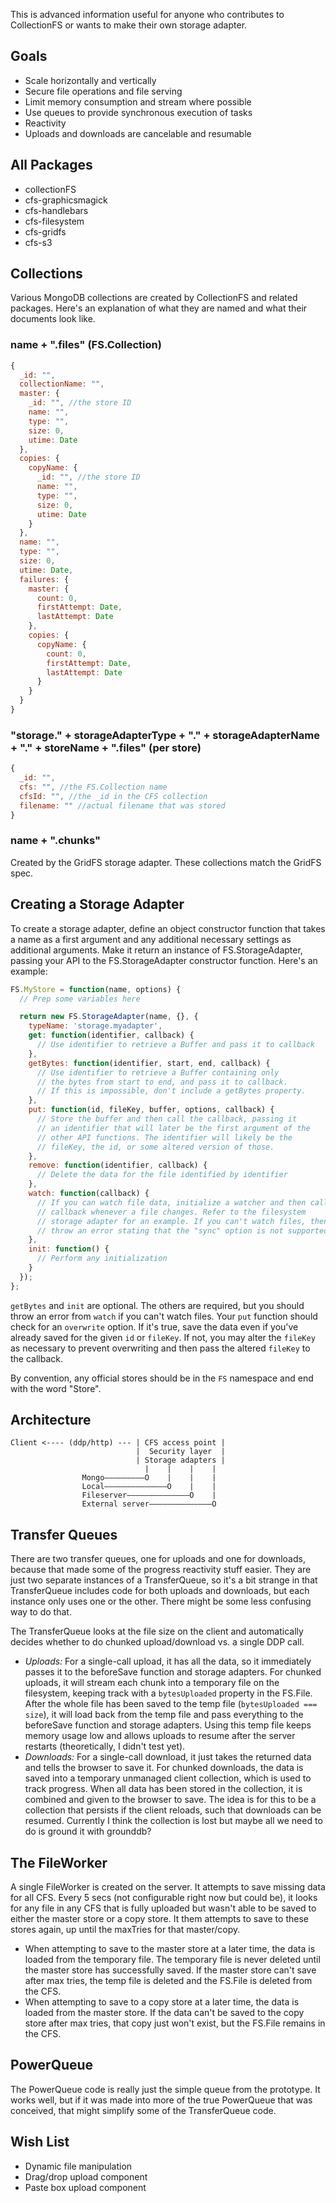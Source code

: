 This is advanced information useful for anyone who contributes to CollectionFS
or wants to make their own storage adapter.

## Goals

* Scale horizontally and vertically
* Secure file operations and file serving
* Limit memory consumption and stream where possible
* Use queues to provide synchronous execution of tasks
* Reactivity
* Uploads and downloads are cancelable and resumable

## All Packages

* collectionFS
* cfs-graphicsmagick
* cfs-handlebars
* cfs-filesystem
* cfs-gridfs
* cfs-s3

## Collections

Various MongoDB collections are created by CollectionFS and related packages.
Here's an explanation of what they are named and what their documents look like.

### name + ".files" (FS.Collection)

```js
{
  _id: "",
  collectionName: "",
  master: {
    _id: "", //the store ID
    name: "",
    type: "",
    size: 0,
    utime: Date
  },
  copies: {
    copyName: {
      _id: "", //the store ID
      name: "",
      type: "",
      size: 0,
      utime: Date
    }
  },
  name: "",
  type: "",
  size: 0,
  utime: Date,
  failures: {
    master: {
      count: 0,
      firstAttempt: Date,
      lastAttempt: Date
    },
    copies: {
      copyName: {
        count: 0,
        firstAttempt: Date,
        lastAttempt: Date
      }
    }
  }
}
```

### "storage." + storageAdapterType + "." + storageAdapterName + "." + storeName + ".files" (per store)

```js
{
  _id: "",
  cfs: "", //the FS.Collection name
  cfsId: "", //the _id in the CFS collection
  filename: "" //actual filename that was stored
}
```

### name + ".chunks"

Created by the GridFS storage adapter. These collections match the GridFS spec.

## Creating a Storage Adapter

To create a storage adapter, define an object constructor function that takes
a name as a first argument and any additional necessary settings as additional
arguments. Make it return an instance of FS.StorageAdapter, passing your API to
the FS.StorageAdapter constructor function. Here's an example:

```js
FS.MyStore = function(name, options) {
  // Prep some variables here

  return new FS.StorageAdapter(name, {}, {
    typeName: 'storage.myadapter',
    get: function(identifier, callback) {
      // Use identifier to retrieve a Buffer and pass it to callback
    },
    getBytes: function(identifier, start, end, callback) {
      // Use identifier to retrieve a Buffer containing only
      // the bytes from start to end, and pass it to callback.
      // If this is impossible, don't include a getBytes property.
    },
    put: function(id, fileKey, buffer, options, callback) {
      // Store the buffer and then call the callback, passing it
      // an identifier that will later be the first argument of the
      // other API functions. The identifier will likely be the
      // fileKey, the id, or some altered version of those.
    },
    remove: function(identifier, callback) {
      // Delete the data for the file identified by identifier
    },
    watch: function(callback) {
      // If you can watch file data, initialize a watcher and then call
      // callback whenever a file changes. Refer to the filesystem
      // storage adapter for an example. If you can't watch files, then
      // throw an error stating that the "sync" option is not supported.
    },
    init: function() {
      // Perform any initialization
    }
  });
};
```

`getBytes` and `init` are optional. The others are required, but you should throw
an error from `watch` if you can't watch files. Your `put` function should check
for an `overwrite` option. If it's true, save the data even if you've already
saved for the given `id` or `fileKey`. If not, you may alter the `fileKey` as
necessary to prevent overwriting and then pass the altered `fileKey` to the
callback.

By convention, any official stores should be in the `FS` namespace
and end with the word "Store".

## Architecture

```
Client <---- (ddp/http) --- | CFS access point |
                            |  Security layer  |
                            | Storage adapters |
                              |    |    |    |
                Mongo–––––––––O    |    |    |
                Local––––––––––––––O    |    |
                Fileserver––––––––––––––O    |
                External server––––––––––––––O
```

## Transfer Queues

There are two transfer queues, one for uploads and one for downloads,
because that made some of the progress reactivity stuff easier.
They are just two separate instances of a TransferQueue, so it's a bit strange
in that TransferQueue includes code for both uploads and downloads,
but each instance only uses one or the other. There might be some less
confusing way to do that.

The TransferQueue looks at the file size on the client and automatically
decides whether to do chunked upload/download vs. a single DDP call.

* *Uploads:* For a single-call upload, it has all the data, so it immediately
passes it to the beforeSave function and storage adapters. For chunked uploads,
it will stream each chunk into a temporary file on the filesystem, keeping
track with a `bytesUploaded` property in the FS.File. After the whole file
has been saved to the temp file (`bytesUploaded === size`), it will load back
from the temp file and pass
everything to the beforeSave function and storage adapters. Using this temp
file keeps memory usage low and allows uploads to resume after the server
restarts (theoretically, I didn't test yet).
* *Downloads:* For a single-call download, it just takes the returned data
and tells the browser to save it. For chunked downloads, the data is saved
into a temporary unmanaged client collection, which is used to track progress.
When all data has been stored in the collection, it is combined and given to
the browser to save. The idea is for this to be a collection that persists if
the client reloads, such that downloads can be resumed. Currently I think the
collection is lost but maybe all we need to do is ground it with grounddb?

## The FileWorker

A single FileWorker is created on the server. It attempts to save missing data
for all CFS. Every 5 secs (not configurable right now but could be),
it looks for any file in any CFS that is fully uploaded but wasn't able to
be saved to either the master store or a copy store. It them attempts to save
to these stores again, up until the maxTries for that master/copy.

* When attempting to save to the master store at a later time, the data is loaded
from the temporary file. The temporary file is never deleted until the master
store has successfully saved. If the master store can't save after max tries,
the temp file is deleted and the FS.File is deleted from the CFS.
* When attempting to save to a copy store at a later time, the data is loaded
from the master store. If the data can't be saved to the copy store after max
tries, that copy just won't exist, but the FS.File remains in the CFS.

## PowerQueue

The PowerQueue code is really just the simple queue from the prototype.
It works well, but if it was made into more of the true PowerQueue that was
conceived, that might simplify some of the TransferQueue code.

## Wish List

* Dynamic file manipulation
* Drag/drop upload component
* Paste box upload component